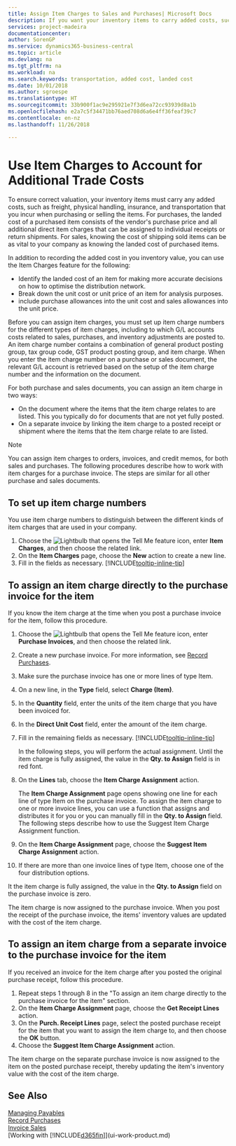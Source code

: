 ```yaml
---
title: Assign Item Charges to Sales and Purchases| Microsoft Docs
description: If you want your inventory items to carry added costs, such as freight, physical handling, insurance, and transportation that you incur when purchasing or selling items, you can use the Item Charges feature.
services: project-madeira
documentationcenter: 
author: SorenGP
ms.service: dynamics365-business-central
ms.topic: article
ms.devlang: na
ms.tgt_pltfrm: na
ms.workload: na
ms.search.keywords: transportation, added cost, landed cost
ms.date: 10/01/2018
ms.author: sgroespe
ms.translationtype: HT
ms.sourcegitcommit: 33b900f1ac9e295921e7f3d6ea72cc93939d8a1b
ms.openlocfilehash: e2a7c5f34471bb76aed708d6a6e4ff36feaf39c7
ms.contentlocale: en-nz
ms.lasthandoff: 11/26/2018

---
```

# <a name="use-item-charges-to-account-for-additional-trade-costs"></a>Use Item Charges to Account for Additional Trade Costs
To ensure correct valuation, your inventory items must carry any added costs, such as freight, physical handling, insurance, and transportation that you incur when purchasing or selling the items. For purchases, the landed cost of a purchased item consists of the vendor's purchase price and all additional direct item charges that can be assigned to individual receipts or return shipments. For sales, knowing the cost of shipping sold items can be as vital to your company as knowing the landed cost of purchased items.

In addition to recording the added cost in you inventory value, you can use the Item Charges feature for the following:

- Identify the landed cost of an item for making more accurate decisions on how to optimise the distribution network.
- Break down the unit cost or unit price of an item for analysis purposes.
- include purchase allowances into the unit cost and sales allowances into the unit price.

Before you can assign item charges, you must set up item charge numbers for the different types of item charges, including to which G/L accounts costs related to sales, purchases, and inventory adjustments are posted to. An item charge number contains a combination of general product posting group, tax group code, GST product posting group, and item charge. When you enter the item charge number on a purchase or sales document, the relevant G/L account is retrieved based on the setup of the item charge number and the information on the document.

For both purchase and sales documents, you can assign an item charge in two ways:
- On the document where the items that the item charge relates to are listed. This you typically do for documents that are not yet fully posted.
- On a separate invoice by linking the item charge to a posted receipt or shipment where the items that the item charge relate to are listed.

> [!NOTE]  
>   You can assign item charges to orders, invoices, and credit memos, for both sales and purchases. The following procedures describe how to work with item charges for a purchase invoice. The steps are similar for all other purchase and sales documents.

## <a name="to-set-up-item-charge-numbers"></a>To set up item charge numbers
You use item charge numbers to distinguish between the different kinds of item charges that are used in your company.

1. Choose the ![Lightbulb that opens the Tell Me feature](media/ui-search/search_small.png "Tell me what you want to do") icon, enter **Item Charges**, and then choose the related link.
2. On the **Item Charges** page, choose the **New** action to create a new line.
3. Fill in the fields as necessary. [!INCLUDE[tooltip-inline-tip](includes/tooltip-inline-tip_md.md)]

## <a name="to-assign-an-item-charge-directly-to-the-purchase-invoice-for-the-item"></a>To assign an item charge directly to the purchase invoice for the item
If you know the item charge at the time when you post a purchase invoice for the item, follow this procedure.

1. Choose the ![Lightbulb that opens the Tell Me feature](media/ui-search/search_small.png "Tell me what you want to do") icon, enter **Purchase Invoices**, and then choose the related link.
2. Create a new purchase invoice. For more information, see [Record Purchases](purchasing-how-record-purchases.md).
3. Make sure the purchase invoice has one or more lines of type Item.
4. On a new line, in the **Type** field, select **Charge (Item)**.
5. In the **Quantity** field, enter the units of the item charge that you have been invoiced for.
6. In the **Direct Unit Cost** field, enter the amount of the item charge.
7. Fill in the remaining fields as necessary. [!INCLUDE[tooltip-inline-tip](includes/tooltip-inline-tip_md.md)]

    In the following steps, you will perform the actual assignment. Until the item charge is fully assigned, the value in the **Qty. to Assign** field is in red font.
8. On the **Lines** tab, choose the **Item Charge Assignment** action.

    The **Item Charge Assignment** page opens showing one line for each line of type Item on the purchase invoice. To assign the item charge to one or more invoice lines, you can use a function that assigns and distributes it for you or you can manually fill in the **Qty. to Assign** field. The following steps describe how to use the Suggest Item Charge Assignment function.

9. On the **Item Charge Assignment** page, choose the **Suggest Item Charge Assignment** action.
10. If there are more than one invoice lines of type Item, choose one of the four distribution options.  

It the item charge is fully assigned, the value in the **Qty. to Assign** field on the purchase invoice is zero.

The item charge is now assigned to the purchase invoice. When you post the receipt of the purchase invoice, the items' inventory values are updated with the cost of the item charge.  

## <a name="to-assign-an-item-charge-from-a-separate-invoice-to-the-purchase-invoice-for-the-item"></a>To assign an item charge from a separate invoice to the purchase invoice for the item
If you received an invoice for the item charge after you posted the original purchase receipt, follow this procedure.
1. Repeat steps 1 through 8 in the "To assign an item charge directly to the purchase invoice for the item" section.
2. On the **Item Charge Assignment** page, choose the **Get Receipt Lines** action.
3. On the **Purch. Receipt Lines** page, select the posted purchase receipt for the item that you want to assign the item charge to, and then choose the **OK** button.
4. Choose the **Suggest Item Charge Assignment** action.

The item charge on the separate purchase invoice is now assigned to the item on the posted purchase receipt, thereby updating the item's inventory value with the cost of the item charge.

## <a name="see-also"></a>See Also
[Managing Payables](payables-manage-payables.md)  
[Record Purchases](purchasing-how-record-purchases.md)  
[Invoice Sales](sales-how-invoice-sales.md)  
[Working with [!INCLUDE[d365fin](includes/d365fin_md.md)]](ui-work-product.md)  

